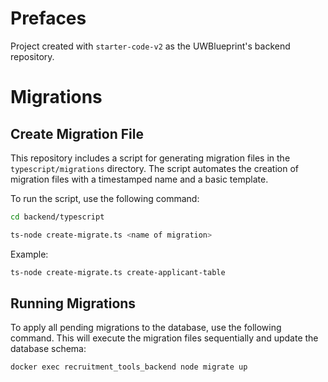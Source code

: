 # Prefaces
Project created with `starter-code-v2` as the UWBlueprint's backend repository.
# Migrations


##  Create Migration File
This repository includes a script for generating migration files in the `typescript/migrations` directory. The script automates the creation of migration files with a timestamped name and a basic template.

To run the script, use the following command:
```bash
cd backend/typescript
```
```bash
ts-node create-migrate.ts <name of migration>
```
Example:
```bash
ts-node create-migrate.ts create-applicant-table
```
##  Running Migrations
To apply all pending migrations to the database, use the following command. This will execute the migration files sequentially and update the database schema:
```bash
docker exec recruitment_tools_backend node migrate up  
```